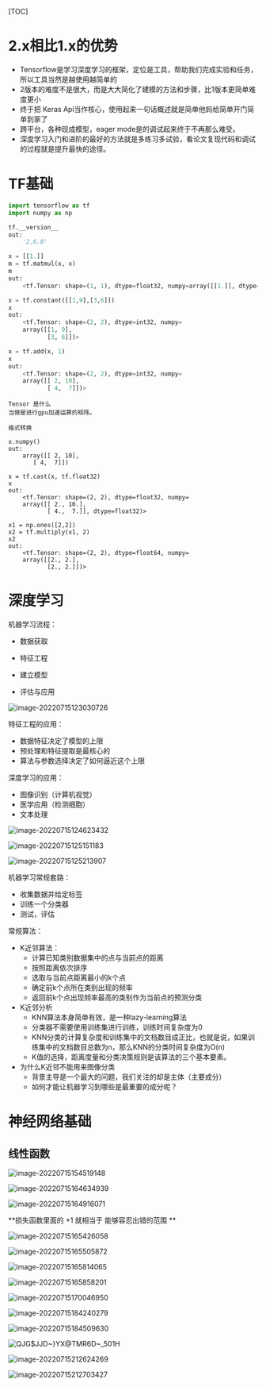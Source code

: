 [TOC]

# 2.x相比1.x的优势

- Tensorflow是学习深度学习的框架，定位是工具，帮助我们完成实验和任务，所以工具当然是越使用越简单的
- 2版本的难度不是很大，而是大大简化了建模的方法和步骤，比1版本更简单难度更小
- 终于把 Keras Api当作核心，使用起来一句话概述就是简单他妈给简单开门简单到家了
- 跨平台，各种现成模型，eager mode是的调试起来终于不再那么难受。
- 深度学习入门和进阶的最好的方法就是多练习多试验，看论文复现代码和调试的过程就是提升最快的途径。 



# TF基础

```python
import tensorflow as tf
import numpy as np
```

```python
tf.__version__
out: 
    '2.6.0'
```

```python
x = [[1.]]
m = tf.matmul(x, x)
m
out: 
    <tf.Tensor: shape=(1, 1), dtype=float32, numpy=array([[1.]], dtype=float32)>
```

```python
x = tf.constant([[1,9],[3,6]])
x
out:
    <tf.Tensor: shape=(2, 2), dtype=int32, numpy=
    array([[1, 9],
           [3, 6]])>
```

```python
x = tf.add(x, 1)
x
out:
    <tf.Tensor: shape=(2, 2), dtype=int32, numpy=
    array([[ 2, 10],
           [ 4,  7]])>
```

```
Tensor 是什么
当做是进行gpu加速运算的矩阵。

格式转换
```

```
x.numpy()
out:
	array([[ 2, 10],
       [ 4,  7]])
```

```
x = tf.cast(x, tf.float32)
x
out:
    <tf.Tensor: shape=(2, 2), dtype=float32, numpy=
    array([[ 2., 10.],
           [ 4.,  7.]], dtype=float32)>
```

```
x1 = np.ones([2,2])
x2 = tf.multiply(x1, 2)
x2
out:
    <tf.Tensor: shape=(2, 2), dtype=float64, numpy=
    array([[2., 2.],
           [2., 2.]])>
```



# 深度学习

机器学习流程：

- 数据获取

- 特征工程
- 建立模型
- 评估与应用

![image-20220715123030726](https://raw.githubusercontent.com/lqyspace/mypic/master/PicBed/202207151230750.png)

特征工程的应用：

- 数据特征决定了模型的上限
- 预处理和特征提取是最核心的
- 算法与参数选择决定了如何逼近这个上限



深度学习的应用：

- 图像识别（计算机视觉）
- 医学应用（检测细胞）
- 文本处理

![image-20220715124623432](https://raw.githubusercontent.com/lqyspace/mypic/master/PicBed/202207151246514.png)

![image-20220715125151183](https://raw.githubusercontent.com/lqyspace/mypic/master/PicBed/202207151251223.png)

![image-20220715125213907](https://raw.githubusercontent.com/lqyspace/mypic/master/PicBed/202207151252949.png)

机器学习常规套路：

- 收集数据并给定标签
- 训练一个分类器
- 测试，评估



常规算法：

- K近邻算法：
  - 计算已知类别数据集中的点与当前点的距离
  - 按照距离依次排序
  - 选取与当前点距离最小的k个点
  - 确定前k个点所在类别出现的频率
  - 返回前k个点出现频率最高的类别作为当前点的预测分类
- K近邻分析
  - KNN算法本身简单有效，是一种lazy-learning算法
  - 分类器不需要使用训练集进行训练，训练时间复杂度为0
  - KNN分类的计算复杂度和训练集中的文档数目成正比，也就是说，如果训练集中的文档数目总数为n，那么KNN的分类时间复杂度为O(n)
  - K值的选择，距离度量和分类决策规则是该算法的三个基本要素。
- 为什么K近邻不能用来图像分类
  - 背景主导是一个最大的问题，我们关注的却是主体（主要成分）
  - 如何才能让机器学习到哪些是最重要的成分呢？



# 神经网络基础

## 线性函数

![image-20220715154519148](https://raw.githubusercontent.com/lqyspace/mypic/master/PicBed/202207151545180.png)

![image-20220715164634939](https://raw.githubusercontent.com/lqyspace/mypic/master/PicBed/202207151646979.png)

![image-20220715164916071](https://raw.githubusercontent.com/lqyspace/mypic/master/PicBed/202207151649109.png)

**损失函数里面的 +1 就相当于 能够容忍出错的范围 **

![image-20220715165426058](https://raw.githubusercontent.com/lqyspace/mypic/master/PicBed/202207151654094.png)

![image-20220715165505872](https://raw.githubusercontent.com/lqyspace/mypic/master/PicBed/202207151655906.png)

![image-20220715165814065](https://raw.githubusercontent.com/lqyspace/mypic/master/PicBed/202207151658100.png)

![image-20220715165858201](https://raw.githubusercontent.com/lqyspace/mypic/master/PicBed/202207151658234.png)

![image-20220715170046950](https://raw.githubusercontent.com/lqyspace/mypic/master/PicBed/202207151700989.png)

![image-20220715184240279](https://raw.githubusercontent.com/lqyspace/mypic/master/PicBed/202207151842311.png)

![image-20220715184509630](https://raw.githubusercontent.com/lqyspace/mypic/master/PicBed/202207151845674.png)

![QJG$JJD~}YX@TMR6D~_501H](https://raw.githubusercontent.com/lqyspace/mypic/master/PicBed/202207152126649.png)

![image-20220715212624269](https://raw.githubusercontent.com/lqyspace/mypic/master/PicBed/202207152126356.png)

![image-20220715212703427](https://raw.githubusercontent.com/lqyspace/mypic/master/PicBed/202207152127575.png)[]()
